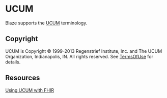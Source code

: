 # UCUM <Badge type="warning" text="Since 0.32.0"/>

Blaze supports the [UCUM](http://unitsofmeasure.org/) terminology.

## Copyright

UCUM is Copyright © 1999-2013 Regenstrief Institute, Inc. and The UCUM Organization, Indianapolis, IN. All rights reserved. See [TermsOfUse](http://unitsofmeasure.org/trac//wiki/TermsOfUse) for details.

## Resources

[Using UCUM with FHIR](https://terminology.hl7.org/UCUM.html)
